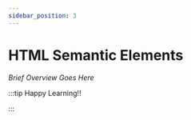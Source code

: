 ```yaml
---
sidebar_position: 3
---
```


# HTML Semantic Elements

_Brief Overview Goes Here_

:::tip Happy Learning!!

<QuestButton text="Go To Quest" link="https://app.stackup.dev/quest_page/html-semantic-elements" />

:::
